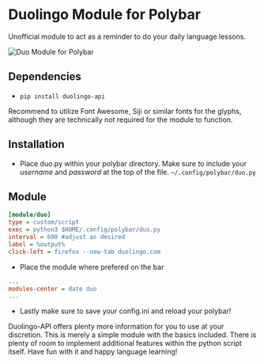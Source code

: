# Duolingo Module for Polybar
Unofficial module to act as a reminder to do your daily language lessons.

![Duo Module for Polybar](https://cdn.imgchest.com/files/pyq9cpxkq42.png)

## Dependencies
* `pip install duolingo-api`

Recommend to utilize Font Awesome, Siji or similar fonts for the glyphs, although they are technically not required for the module to function.

## Installation
- Place duo.py within your polybar directory. Make sure to include your _username_ and _password_ at the top of the file.
`~/.config/polybar/duo.py`

## Module
```ini
[module/duo]
type = custom/script
exec = python3 $HOME/.config/polybar/duo.py
interval = 600 #adjust as desired
label = %output%
click-left = firefox --new-tab duolingo.com
```
- Place the module where prefered on the bar
```ini
...
modules-center = date duo
...
```
- Lastly make sure to save your config.ini and reload your polybar!

Duolingo-API offers plenty more information for you to use at your discretion. This is merely a simple module with the basics included. There is plenty of room to implement additional features within the python script itself. Have fun with it and happy language learning!
